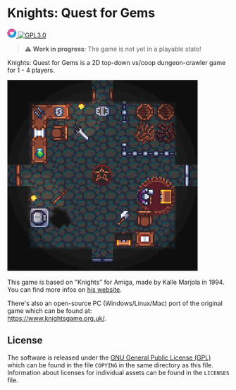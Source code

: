 
# Knights: Quest for Gems

<a href="https://love2d.org/">
         <img alt="LOVE" src="media/loveIcon.png"
         height="20">
</a>
<a href="https://www.gnu.org/licenses/gpl-3.0.txt">
         <img alt="GPL3.0" src="https://upload.wikimedia.org/wikipedia/commons/thumb/8/86/GPL_v3_Blue_Badge.svg/120px-GPL_v3_Blue_Badge.svg.png"
         height="20">
</a>

> :warning: **Work in progress**: The game is not yet in a playable state!
> 
Knights: Quest for Gems is a 2D top-down vs/coop dungeon-crawler game for 1 - 4 players.



![](media/preview.png)

This game is based on "Knights" for Amiga, made by Kalle Marjola in 1994.  
You can find more infos on [his website](https://rpr.kapsi.fi/games/design.shtml#knights).

There's also an open-source PC (Windows/Linux/Mac) port of the original game which can be found at:  
https://www.knightsgame.org.uk/.

## License
The software is released under the [GNU General Public License (GPL)](https://www.gnu.org/licenses/gpl-3.0.txt) which can be found in the file `COPYING` in the same directory as this file. Information about licenses for individual assets can be found in the `LICENSES` file.
